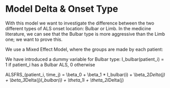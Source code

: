 # Model Delta & Onset Type

With this model we want to investigate the difference between the two different types of ALS onset location: Bulbar or Limb.
In the medicine literature, we can see that the Bulbar type is more aggressive than the Limb one; we want to prove this.

We use a Mixed Effect Model, where the groups are made by each patient:

We have introduced a dummy variable for Bulbar type: I_bulbar(patient_i) = 1 if patient_i has a Bulbar ALS, 0 otherwise

ALSFRS_(patient_i, time_j) = \beta_0 + \beta_1 * I_bulbar(i) + \beta_2*Delta(j) + \beta_3*Delta(j)*I_bulbar(i) + \theta_1i + \theta_2i*Delta(j)
